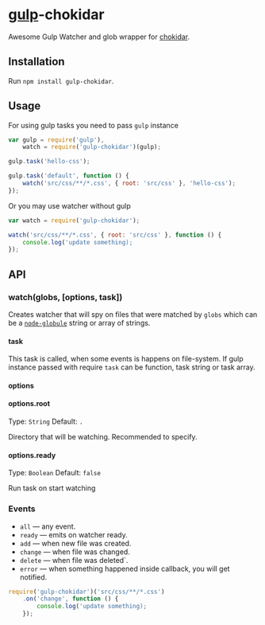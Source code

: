 [gulp](https://github.com/gulpjs/gulp)-chokidar
=============

Awesome Gulp Watcher and glob wrapper for [chokidar](https://github.com/paulmillr/chokidar).

## Installation

Run `npm install gulp-chokidar`.

## Usage

For using gulp tasks you need to pass `gulp` instance

```js
var gulp = require('gulp'),
    watch = require('gulp-chokidar')(gulp);

gulp.task('hello-css');

gulp.task('default', function () {
    watch('src/css/**/*.css', { root: 'src/css' }, 'hello-css');
});
```

Or you may use watcher without gulp

```js
var watch = require('gulp-chokidar');

watch('src/css/**/*.css', { root: 'src/css' }, function () {
	console.log('update something);
});

```

## API

### watch(globs, [options, task])

Creates watcher that will spy on files that were matched by `globs` which can be a
[`node-globule`](https://github.com/cowboy/node-globule) string or array of strings.

#### task

This task is called, when some events is happens on file-system.
If gulp instance passed with require `task` can be function, task string or task array.

#### options

#### options.root
Type: `String`
Default: `.`

Directory that will be watching. Recommended to specify.

#### options.ready
Type: `Boolean`
Default: `false`

Run task on start watching

### Events

 * `all` — any event.
 * `ready` — emits on watcher ready.
 * `add` — when new file was created.
 * `change` — when file was changed.
 * `delete` — when file was deleted`.
 * `error` — when something happened inside callback, you will get notified.


```js
require('gulp-chokidar')('src/css/**/*.css')
	.on('change', function () {
		console.log('update something);
	});

```
